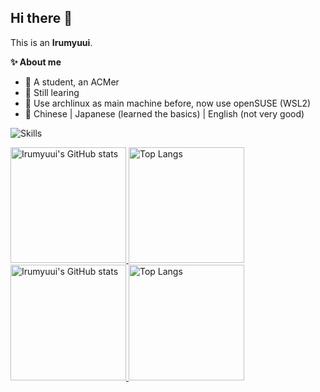 ## Hi there 👋

This is an **Irumyuui**.

**✨ About me**

-  🎈 A student, an ACMer
-  🔭 Still learing
-  🍥 Use archlinux as main machine before, now use openSUSE (WSL2)
-  📝 Chinese | Japanese (learned the basics) | English (not very good)

![Skills](https://skillicons.dev/icons?i=github,c,cpp,cs,dotnet,rust,lua,py,md,bash,pwsh,git,mongodb,regex,linux,windows,vscode,vs)

<a href="https://github-readme-stats-one-bice.vercel.app/api?username=Irumyuui&show_icons=true&include_all_commits=true&role=OWNER,ORGANIZATION_MEMBER#gh-light-mode-only" target="_blank">
  <img src="https://github-readme-stats-one-bice.vercel.app/api?username=Irumyuui&show_icons=true&include_all_commits=true&role=OWNER,ORGANIZATION_MEMBER#gh-light-mode-only" alt="Irumyuui's GitHub stats" height="185px">
</a>
<a href="https://github-readme-stats-one-bice.vercel.app/api/top-langs/?username=Irumyuui&layout=compact&langs_count=8&include_all_commits=true&role=OWNER,ORGANIZATION_MEMBER#gh-light-mode-only">
  <img src="https://github-readme-stats-one-bice.vercel.app/api/top-langs/?username=Irumyuui&layout=compact&langs_count=8&include_all_commits=true&role=OWNER,ORGANIZATION_MEMBER#gh-light-mode-only" alt="Top Langs" height="185px">
</a>

<a href="https://github-readme-stats-one-bice.vercel.app/api?username=Irumyuui&theme=calm&show_icons=true&include_all_commits=true&role=OWNER,ORGANIZATION_MEMBER#gh-dark-mode-only" target="_blank">
  <img src="https://github-readme-stats-one-bice.vercel.app/api?username=Irumyuui&theme=calm&show_icons=true&include_all_commits=true&role=OWNER,ORGANIZATION_MEMBER#gh-dark-mode-only" alt="Irumyuui's GitHub stats" height="185px">
</a>
<a href="https://github-readme-stats-one-bice.vercel.app/api/top-langs/?username=Irumyuui&theme=calm&layout=compact&langs_count=8&include_all_commits=true&role=OWNER,ORGANIZATION_MEMBER#gh-dark-mode-only">
  <img src="https://github-readme-stats-one-bice.vercel.app/api/top-langs/?username=Irumyuui&theme=calm&layout=compact&langs_count=8&include_all_commits=true&role=OWNER,ORGANIZATION_MEMBER#gh-dark-mode-only" alt="Top Langs" height="185px">
</a>
